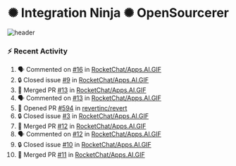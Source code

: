  
<h1 align="center">✺ Integration Ninja ✺ OpenSourcerer</h1>

![header](https://github.com/Nabhag8848/Nabhag8848/assets/65061890/3ecbdaa2-ea2a-4413-a40a-87945f5fb05a)

### :zap: Recent Activity

<!--START_SECTION:activity-->
1. 🗣 Commented on [#16](https://github.com/RocketChat/Apps.AI.GIF/pull/16#issuecomment-2241532894) in [RocketChat/Apps.AI.GIF](https://github.com/RocketChat/Apps.AI.GIF)
2. 🔒 Closed issue [#9](https://github.com/RocketChat/Apps.AI.GIF/issues/9) in [RocketChat/Apps.AI.GIF](https://github.com/RocketChat/Apps.AI.GIF)
3. 🎉 Merged PR [#13](https://github.com/RocketChat/Apps.AI.GIF/pull/13) in [RocketChat/Apps.AI.GIF](https://github.com/RocketChat/Apps.AI.GIF)
4. 🗣 Commented on [#13](https://github.com/RocketChat/Apps.AI.GIF/pull/13#issuecomment-2217198955) in [RocketChat/Apps.AI.GIF](https://github.com/RocketChat/Apps.AI.GIF)
5. 💪 Opened PR [#594](https://github.com/revertinc/revert/pull/594) in [revertinc/revert](https://github.com/revertinc/revert)
6. 🔒 Closed issue [#3](https://github.com/RocketChat/Apps.AI.GIF/issues/3) in [RocketChat/Apps.AI.GIF](https://github.com/RocketChat/Apps.AI.GIF)
7. 🎉 Merged PR [#12](https://github.com/RocketChat/Apps.AI.GIF/pull/12) in [RocketChat/Apps.AI.GIF](https://github.com/RocketChat/Apps.AI.GIF)
8. 🗣 Commented on [#12](https://github.com/RocketChat/Apps.AI.GIF/pull/12#issuecomment-2210390710) in [RocketChat/Apps.AI.GIF](https://github.com/RocketChat/Apps.AI.GIF)
9. 🔒 Closed issue [#10](https://github.com/RocketChat/Apps.AI.GIF/issues/10) in [RocketChat/Apps.AI.GIF](https://github.com/RocketChat/Apps.AI.GIF)
10. 🎉 Merged PR [#11](https://github.com/RocketChat/Apps.AI.GIF/pull/11) in [RocketChat/Apps.AI.GIF](https://github.com/RocketChat/Apps.AI.GIF)
<!--END_SECTION:activity-->

  



